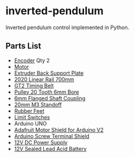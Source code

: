 # inverted-pendulum

Inverted pendulum control implemented in Python.

## Parts List

- [Encoder](https://www.amazon.com/gp/product/B00UTIFCVA) Qty 2
- [Motor](https://www.amazon.com/uxcell-550RPM-Electric-Reduction-Centric/dp/B01KTZXZDE)
- [Extruder Back Support Plate](https://www.amazon.com/Creality-Original-Extruder-Support-3D/dp/B07KXQPB29)
- [2020 Linear Rail 700mm](https://www.amazon.com/Iverntech-European-Standard-Anodized-Extrusion/dp/B07GRL7FHJ/)
- [GT2 Timing Belt](https://www.amazon.com/Mercurry-Meters-timing-Rostock-GT2-6mm/dp/B071K8HYB4)
- [Pulley 20 Tooth 6mm Bore](https://www.amazon.com/gp/product/B07CXR7SFL)
- [6mm Flanged Shaft Coupling](https://www.amazon.com/HJ-Garden-Coupling-Hardness-Connection/dp/B07JCQ32T6)
- [20mm M3 Standoff](https://www.amazon.com/HobbyPark-Aluminum-M3x20mm-Standoff-Female-Female/dp/B071X49WPX)
- [Rubber Feet](https://www.amazon.com/gp/product/B073WMSQ21)
- [Limit Switches](https://www.amazon.com/gp/product/B076GM7JQP/)
- Arduino UNO
- [Adafruit Motor Shield for Arduino V2](https://www.adafruit.com/product/1438)
- [Arduino Screw Terminal Shield](https://www.amazon.com/gp/product/B07HF2DD7T)
- [12V DC Power Supply](https://www.amazon.com/gp/product/B073QTNF9F)
- [12V Sealed Lead Acid Battery](https://www.amazon.com/gp/product/B00A82A4N8/)
